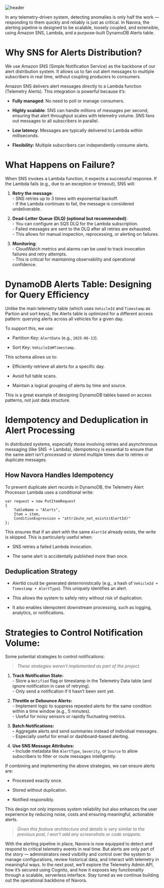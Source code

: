 ![header](https://miro.medium.com/v2/resize:fit:1155/1*hja5V5Ls7002jnRfYdPQsQ.jpeg)

In any telemetry-driven system, detecting anomalies is only half the work — responding to them quickly and reliably is just as critical. In Navora, the alerting pipeline is designed to be scalable, loosely coupled, and extensible, using Amazon SNS, Lambda, and a purpose-built DynamoDB Alerts table.

# **Why SNS for Alerts Distribution?**

We use Amazon SNS (Simple Notification Service) as the backbone of our alert distribution system. It allows us to fan out alert messages to multiple subscribers in real time, without coupling producers to consumers.

Amazon SNS delivers alert messages directly to a Lambda function (Telemetry Alerts). This integration is powerful because it’s:

- **Fully managed**: No need to poll or manage consumers.
    
- **Highly scalable**: SNS can handle millions of messages per second, ensuring that alert throughput scales with telemetry volume. SNS fans out messages to all subscribers in parallel.
    
- **Low latency**: Messages are typically delivered to Lambda within milliseconds.
    
- **Flexibility:** Multiple subscribers can independently consume alerts.
    

# **What Happens on Failure?**

When SNS invokes a Lambda function, it expects a successful response. If the Lambda fails (e.g., due to an exception or timeout), SNS will:

1. **Retry the message**:  
    \- SNS retries up to 3 times with exponential backoff.  
    \- If the Lambda continues to fail, the message is considered undeliverable.
    
2. **Dead-Letter Queue (DLQ) (optional but recommended)**:  
    \- You can configure an SQS DLQ for the Lambda subscription.  
    \- Failed messages are sent to the DLQ after all retries are exhausted.  
    \- This allows for manual inspection, reprocessing, or alerting on failures.
    
3. **Monitoring**:  
    \- CloudWatch metrics and alarms can be used to track invocation failures and retry attempts.  
    \- This is critical for maintaining observability and operational confidence.
    

# **DynamoDB Alerts Table: Designing for Query Efficiency**

Unlike the main telemetry table (which uses `VehicleId` and `Timestamp` as Partion and sort keys), the Alerts table is optimized for a different access pattern: querying alerts across all vehicles for a given day.

To support this, we use:

- Partition Key: `AlertDate` (e.g., `2025-06-13`).
    
- Sort Key: `VehicleId#Timestamp.`
    

This schema allows us to:

- Efficiently retrieve all alerts for a specific day.
    
- Avoid full table scans.
    
- Maintain a logical grouping of alerts by time and source.
    

This is a great example of designing DynamoDB tables based on access patterns, not just data structure.

# Idempotency and Deduplication in Alert Processing

In distributed systems, especially those involving retries and asynchronous messaging (like SNS → Lambda), idempotency is essential to ensure that the same alert isn’t processed or stored multiple times due to retries or duplicate messages.

## How Navora Handles Idempotency

To prevent duplicate alert records in DynamoDB, the Telemetry Alert Processor Lambda uses a conditional write:

```plaintext
var request = new PutItemRequest
{
    TableName = "Alerts",
    Item = item,
    ConditionExpression = "attribute_not_exists(AlertId)"
};
```

This ensures that if an alert with the same `AlertId` already exists, the write is skipped. This is particularly useful when:

- SNS retries a failed Lambda invocation.
    
- The same alert is accidentally published more than once.
    

## **Deduplication Strategy**

- AlertId could be generated deterministically (e.g., a hash of `VehicleId + Timestamp + AlertType`). This uniquely identifies an alert.
    
- This allows the system to safely retry without risk of duplication.
    
- It also enables idempotent downstream processing, such as logging, analytics, or notifications.
    

# **Strategies to Control Notification Volume:**

Some potential strategies to control notifications:

> *These strategies weren’t implemented as part of the project.*

1. **Track Notification State:**  
    \- Store a `Notified` flag or timestamp in the Telemetry Data table (and ignore notification in case of retrying).  
    \- Only send a notification if it hasn’t been sent yet.
    
2. **Throttle or Debounce Alerts:**  
    \- Implement logic to suppress repeated alerts for the same condition within a time window (e.g., 5 minutes).  
    \- Useful for noisy sensors or rapidly fluctuating metrics.
    
3. **Batch Notifications:  
    \-** Aggregate alerts and send summaries instead of individual messages.  
    \- Especially useful for email or dashboard-based alerting.
    
4. **Use SNS Message Attributes:  
    \-** Include metadata like `AlertType`, `Severity`, or `Source` to allow subscribers to filter or route messages intelligently.
    

If combining and implementing the above strategies, we can ensure alerts are:

- Processed exactly once.
    
- Stored without duplication.
    
- Notified responsibly.
    

This design not only improves system reliability but also enhances the user experience by reducing noise, costs and ensuring meaningful, actionable alerts.

> *Given this feature architecture and details is very similar to the previous post, I won’t add any screenshots or code snippets.*

With the alerting pipeline in place, Navora is now equipped to detect and respond to critical telemetry events in real time. But alerts are only part of the story — administrators need visibility and control over the system to manage configurations, review historical data, and interact with telemetry in meaningful ways. In the next post, we’ll explore the Telemetry Admin API, how it’s secured using Cognito, and how it exposes key functionality through a scalable, serverless interface. Stay tuned as we continue building out the operational backbone of Navora.
